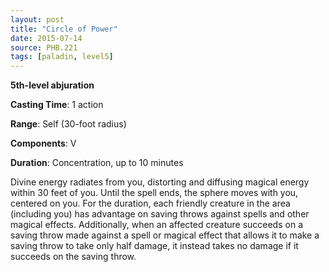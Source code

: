 ```yaml
---
layout: post
title: "Circle of Power"
date: 2015-07-14
source: PHB.221
tags: [paladin, level5]
---
```


**5th-level abjuration**

**Casting Time**: 1 action

**Range**: Self (30-foot radius)

**Components**: V

**Duration**: Concentration, up to 10 minutes

Divine energy radiates from you, distorting and diffusing magical energy within 30 feet of you. Until the spell ends, the sphere moves with you, centered on you. For the duration, each friendly creature in the area (including you) has advantage on saving throws against spells and other magical effects. Additionally, when an affected creature succeeds on a saving throw made against a spell or magical effect that allows it to make a saving throw to take only half damage, it instead takes no damage if it succeeds on the saving throw.